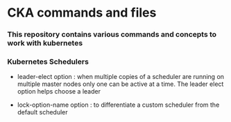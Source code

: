 # CKA commands and files

### This repository contains various commands and concepts to work with kubernetes

### Kubernetes Schedulers

- leader-elect option : when multiple copies of a scheduler are running on multiple master nodes only one can be active at a time. The leader elect option helps choose a leader

- lock-option-name option : to differentiate a custom scheduler from the default scheduler
